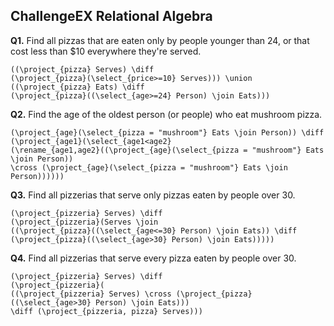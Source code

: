 ## ChallengeEX Relational Algebra 

**Q1.** Find all pizzas that are eaten only by people younger than 24, or that cost less than $10 everywhere they're served. 

```
((\project_{pizza} Serves) \diff
(\project_{pizza}(\select_{price>=10} Serves))) \union
((\project_{pizza} Eats) \diff
(\project_{pizza}((\select_{age>=24} Person) \join Eats))) 
```

**Q2.** Find the age of the oldest person (or people) who eat mushroom pizza. 

```
(\project_{age}(\select_{pizza = "mushroom"} Eats \join Person)) \diff
(\project_{age1}(\select_{age1<age2}
(\rename_{age1,age2}((\project_{age}(\select_{pizza = "mushroom"} Eats \join Person))
\cross (\project_{age}(\select_{pizza = "mushroom"} Eats \join Person))))))
```

**Q3.** Find all pizzerias that serve only pizzas eaten by people over 30. 

```
(\project_{pizzeria} Serves) \diff
(\project_{pizzeria}(Serves \join
((\project_{pizza}((\select_{age<=30} Person) \join Eats)) \diff
(\project_{pizza}((\select_{age>30} Person) \join Eats))))) 
```
**Q4.** Find all pizzerias that serve every pizza eaten by people over 30. 

```
(\project_{pizzeria} Serves) \diff
(\project_{pizzeria}(
((\project_{pizzeria} Serves) \cross (\project_{pizza}((\select_{age>30} Person) \join Eats)))
\diff (\project_{pizzeria, pizza} Serves)))
```
